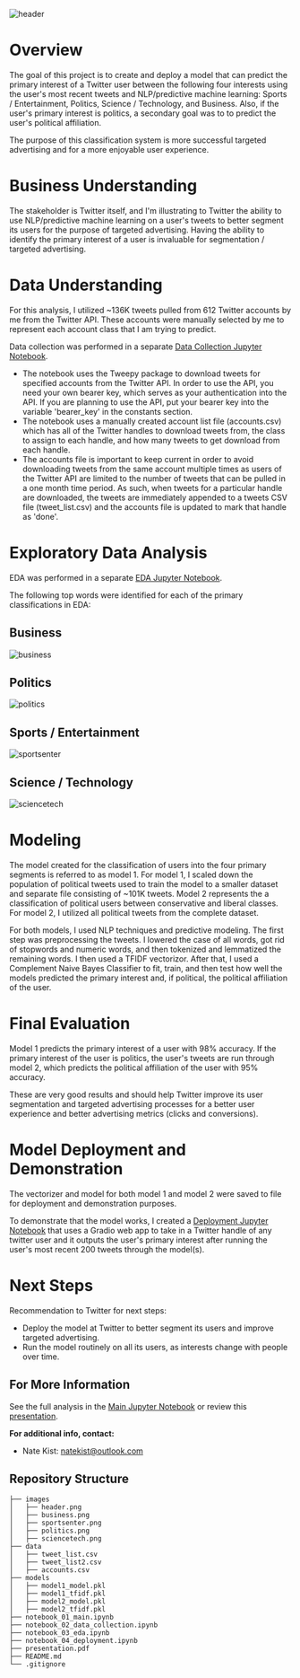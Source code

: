 ![header](./images/header.png)
# Overview

The goal of this project is to create and deploy a model that can predict the primary interest of a Twitter user between the following four interests using the user's most recent tweets and NLP/predictive machine learning: Sports / Entertainment, Politics, Science / Technology, and Business. Also, if the user's primary interest is politics, a secondary goal was to to predict the user's political affiliation.

The purpose of this classification system is more successful targeted advertising and for a more enjoyable user experience.

# Business Understanding 

The stakeholder is Twitter itself, and I'm illustrating to Twitter the ability to use NLP/predictive machine learning on a user's tweets to better segment its users for the purpose of targeted advertising.  Having the ability to identify the primary interest of a user is invaluable for segmentation / targeted advertising.

# Data Understanding
For this analysis, I utilized ~136K tweets pulled from 612 Twitter accounts by me from the Twitter API. These accounts were manually selected by me to represent each account class that I am trying to predict. 

Data collection was performed in a separate [Data Collection Jupyter Notebook](./notebook_02_data_collection.ipynb). 
- The notebook uses the Tweepy package to download tweets for specified accounts from the Twitter API. In order to use the API, you need your own bearer key, which serves as your authentication into the API. If you are planning to use the API, put your bearer key into the variable 'bearer_key' in the constants section.  
- The notebook uses a manually created account list file (accounts.csv) which has all of the Twitter handles to download tweets from, the class to assign to each handle, and how many tweets to get download from each handle.
- The accounts file is important to keep current in order to avoid downloading tweets from the same account multiple times as users of the Twitter API are limited to the number of tweets that can be pulled in a one month time period. As such, when tweets for a particular handle are downloaded, the tweets are immediately appended to a tweets CSV file (tweet_list.csv) and the accounts file is updated to mark that handle as 'done'.

# Exploratory Data Analysis
EDA was performed in a separate [EDA Jupyter Notebook](./notebook_03_eda.ipynb). 

The following top words were identified for each of the primary classifications in EDA:

## Business
![business](./images/business.png)

## Politics
![politics](./images/politics.png)

## Sports / Entertainment
![sportsenter](./images/sportsenter.png)

## Science / Technology
![sciencetech](./images/sciencetech.png)

# Modeling
The model created for the classification of users into the four primary segments is referred to as model 1. For model 1, I scaled down the population of political tweets used to train the model to a smaller dataset and separate file consisting of ~101K tweets.  Model 2 represents the a classification of political users between conservative and liberal classes. For model 2, I utilized all political tweets from the complete dataset.

For both models, I used NLP techniques and predictive modeling. The first step was preprocessing the tweets.  I lowered the case of all words, got rid of stopwords and numeric words, and then tokenized and lemmatized the remaining words.  I then used a TFIDF vectorizor.  After that, I used a Complement Naive Bayes Classifier to fit, train, and then test how well the models predicted the primary interest and, if political, the political affiliation of the user.   

# Final Evaluation

Model 1 predicts the primary interest of a user with 98% accuracy. If the primary interest of the user is politics, the user's tweets are run through model 2, which predicts the political affiliation of the user with 95% accuracy.

These are very good results and should help Twitter improve its user segmentation and targeted advertising processes for a better user experience and better advertising metrics (clicks and conversions).

# Model Deployment and Demonstration
The vectorizer and model for both model 1 and model 2 were saved to file for deployment and demonstration purposes.    

To demonstrate that the model works, I created a [Deployment Jupyter Notebook](./notebook_04_deployment.ipynb) that uses a Gradio web app to take in a Twitter handle of any twitter user and it outputs the user's primary interest after running the user's most recent 200 tweets through the model(s).  

# Next Steps
Recommendation to Twitter for next steps: 
- Deploy the model at Twitter to better segment its users and improve targeted advertising.
- Run the model routinely on all its users, as interests change with people over time.

## For More Information   

See the full analysis in the [Main Jupyter Notebook](./notebook_01_main.ipynb) or review this [presentation](./presentation.pdf).

**For additional info, contact:**
- Nate Kist: natekist@outlook.com

## Repository Structure

```
├── images
│   ├── header.png
│   ├── business.png
│   ├── sportsenter.png
│   ├── politics.png
│   ├── sciencetech.png
├── data
│   ├── tweet_list.csv
│   ├── tweet_list2.csv
│   ├── accounts.csv
├── models
│   ├── model1_model.pkl
│   ├── model1_tfidf.pkl
│   ├── model2_model.pkl
│   ├── model2_tfidf.pkl
├── notebook_01_main.ipynb
├── notebook_02_data_collection.ipynb
├── notebook_03_eda.ipynb
├── notebook_04_deployment.ipynb
├── presentation.pdf
├── README.md
└── .gitignore
```



